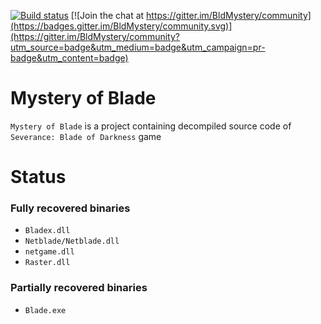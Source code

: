 [![Build status](https://ci.appveyor.com/api/projects/status/github/smartblade/bldmystery?branch=master)](https://ci.appveyor.com/project/smartblade/bldmystery) [![Join the chat at https://gitter.im/BldMystery/community](https://badges.gitter.im/BldMystery/community.svg)](https://gitter.im/BldMystery/community?utm_source=badge&utm_medium=badge&utm_campaign=pr-badge&utm_content=badge)

# Mystery of Blade
`Mystery of Blade` is a project containing decompiled source code of `Severance: Blade of Darkness` game
# Status
### Fully recovered binaries
- `Bladex.dll`
- `Netblade/Netblade.dll`
- `netgame.dll`
- `Raster.dll`
### Partially recovered binaries
- `Blade.exe`
